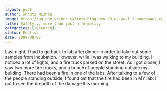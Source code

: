 ```yaml
---
layout: post
author: Shruti Mishra
image: https://ug-admissions-caltech-blog-dev.s3-us-west-1.amazonaws.com/old_pictures/caltech_as_it_happens/6a0105349b8251970b0120a4d05b68970b.jpg
title: Safety... more than just a formality
categories: [research]
status: Publish
date: 2009-08-07
---
```



Last night, I had to go back to lab after dinner in order to take out some samples from incubation. However, while I was walking to my building, I noticed a lot of lights, and a fire truck parked on the street. As I got closer, I saw two more fire trucks, and a bunch of people standing outside my building. There had been a fire in one of the labs. After talking to a few of the people standing outside, I found out that the fire had been in MY lab. I got to see the breadth of the damage this morning:
